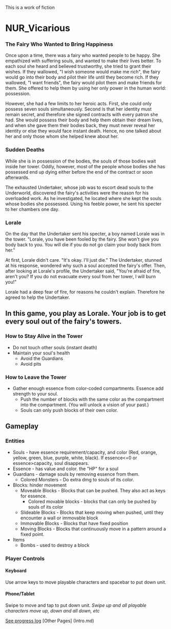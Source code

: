 This is a work of fiction

# NUR_Vicarious
### The Fairy Who Wanted to Bring Happiness
Once upon a time, there was a fairy who wanted people to be happy. She empathized with suffering souls, and wanted to make their lives better. To each soul she heard and believed trustworthy, she tried to grant their wishes. If they wallowed, "I wish someone would make me rich", the fairy would go into their body and pilot their life until they become rich. If they wallowed, "I want friends", the fairy would pilot them and make friends for them. She offered to help them by using her only power in the human world: possession.

However, she had a few limits to her heroic acts. First, she could only possess seven souls simultaneously. Second is that her identity must remain secret, and therefore she signed contracts with every patron she had. She would possess their body and help them obtain their dream lives, and when she gave them their bodies back, they must never reveal her identity or else they would face instant death. Hence, no one talked about her and only those whom she helped knew about her. 

### Sudden Deaths
While she is in possession of the bodies, the souls of those bodies wait inside her tower. Oddly, however, most of the people whose bodies she has possessed end up dying either before the end of the contract or soon afterwards.

The exhausted Undertaker, whose job was to escort dead souls to the Underworld, discovered the fairy's activities were the reason for his overloaded work. As he investigated, he located where she kept the souls whose bodies she possessed. Using his feeble power, he sent his specter to her chambers one day.

### Lorale
On the day that the Undertaker sent his specter, a boy named Lorale was in the tower. "Lorale, you have been fooled by the fairy. She won't give you body back to you. You will die if you do not go claim your body back from her."

At first, Lorale didn't care. "It's okay. I'll just die."
The Undertaker, stunned at his response, wondered why such a soul accepted the fairy's offer. Then, after looking at Lorale's profile, the Undertaker said, "You're afraid of fire, aren't you? If you do not evacuate every soul from her tower, I will burn you!"

Lorale had a deep fear of fire, for reasons he couldn't explain. Therefore he agreed to help the Undertaker.

## In this game, you play as Lorale. Your job is to get every soul out of the fairy's towers.

### How to Stay Alive in the Tower
* Do not touch other souls (instant death)
* Maintain your soul's health
    * Avoid the Guardians
    * Avoid pits
### How to Leave the Tower
* Gather enough essence from color-coded compartments. Essence add strength to your soul.
    * Push the number of blocks with the same color as the compartment into the compartment. (You will unlock a vision of your past.)
    * Souls can only push blocks of their own color.
    
## Gameplay
### Entities
* Souls - have essence requirement/capacity, and color (Red, orange, yellow, green, blue, purple, white, black). If essence<=0 or essence>capacity, soul disappears.
* Essence - has value and color. the "HP" for a soul
* Guardians - damage souls by removing essence from them.
  * Colored Monsters - Do extra dmg to souls of its color.
* Blocks: hinder movement
  * Moveable Blocks - Blocks that can be pushed. They also act as keys for essence.
    * Colored movable blocks - blocks that can only be pushed by souls of its color
  * Slideable Blocks - Blocks that keep moving when pushed, until they encounter a wall or immovable block  
  * Immovable Blocks - Blocks that have fixed position
  * Moving Blocks - Blocks that continuously move in a pattern around a fixed point.
* Items
  * Bombs - used to destroy a block
  
### Player Controls
#### Keyboard
Use arrow keys to move playable characters and spacebar to put down unit.
#### Phone/Tablet
Swipe to move and tap to put down unit.
*Swipe up and all playable characters move up, down and all down, etc*

[See progress log](https://nurexperiments.home.blog/log/ "NUR Experiment GDX Developer's Log")
[Other Pages] (Intro.md)

